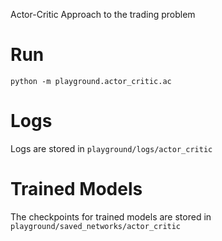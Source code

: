 Actor-Critic Approach to the trading problem

# Run
`python -m playground.actor_critic.ac`

# Logs
Logs are stored in `playground/logs/actor_critic`

# Trained Models
The checkpoints for trained models are stored in `playground/saved_networks/actor_critic`